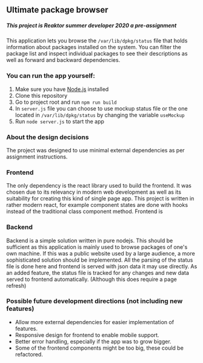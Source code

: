 ## Ultimate package browser

##### *This project is Reaktor summer developer 2020 a pre-assignment*



This application lets you browse the `/var/lib/dpkg/status` file that holds information about packages installed on the system.
You can filter the package list and inspect individual packages to see their descriptions as well as forward and
backward dependencies.  

### You can run the app yourself:

1. Make sure you have [Node.js](https://nodejs.org/en/) installed
2. Clone this repository
3. Go to project root and run `npm run build`
4. In `server.js` file you can choose to use mockup status file or the one located in `/var/lib/dpkg/status` by changing the variable `useMockup`
5. Run `node server.js` to start the app 

### About the design decisions 

The project was designed to use minimal external dependencies as per assignment instructions.

### Frontend

The only dependency is the react library used to build the frontend. 
It was chosen due to its relevancy in modern web development as well as its suitability for creating this kind of single page app. 
This project is written in rather modern react, for example component states are done with hooks instead of the traditional class component method. 
Frontend is 

### Backend

Backend is a simple solution written in pure nodejs.
This should be sufficient as this application is mainly used to browse packages of one's own machine. 
If this was a public website used by a large audience, a more sophisticated solution should be implemented. 
All the parsing of the status file is done here and frontend is served with json data it may use directly. 
As an added feature, the status file is tracked for any changes and new data served to frontend automatically.
(Although this does require a page refresh)

### Possible future development directions (not including new features)

* Allow more external dependencies for easier implementation of features. 
* Responsive design for frontend to enable mobile support.
* Better error handling, especially if the app was to grow bigger.
* Some of the frontend components might be too big, these could be refactored.
